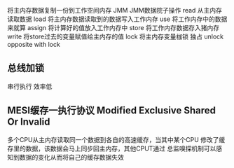将主内存数据复制一份到工作空间内存
JMM 
JMM数据院子操作
read  从主内存读取数据
load  将主内存数据读取到的数据写入工作内存
use  将工作内存中的数据来就算
assign 将计算好的值放入工作内存中
store 将工作内存数据存入猪内存
write 将store过去的变量赋值给主内存的值
lock 将主内存变量枷锁 独占
unlock   opposite with lock

## 总线加锁
串行执行  效率低


## MESI缓存一执行协议   Modified Exclusive Shared Or Invalid
多个CPU从主内存读取同一个数据到各自的高速缓存，当其中某个CPU
修改了缓存里的数据，该数据会马上同步回主内存，其他CPUT通过
总监嗅探机制可以感知到数据的变化从而将自己的缓存数据失效
